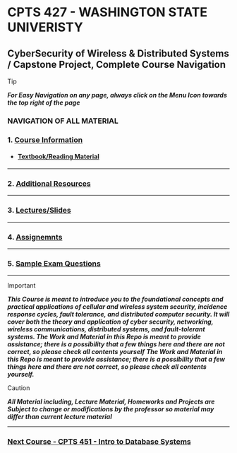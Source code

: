 # CPTS 427 - WASHINGTON STATE UNIVERISTY
## CyberSecurity of Wireless & Distributed Systems / Capstone Project, Complete Course Navigation

> [!TIP]
> ***For Easy Navigation on any page, always click on the Menu Icon towards the top right of the page***

### NAVIGATION OF ALL MATERIAL 

### 1. [Course Information](https://github.com/MarkShinozaki/CPTS427-CyberSecurityOfWireless-DistributedSystems/tree/Course-Information)
  - #### [Textbook/Reading Material](https://github.com/MarkShinozaki/CPTS427-CyberSecurityOfWireless-DistributedSystems/tree/Textbook)
---
### 2. [Additional Resources](https://github.com/MarkShinozaki/CPTS427-CyberSecurityOfWireless-DistributedSystems/tree/Additional-Resources)
---
### 3. [Lectures/Slides](https://github.com/MarkShinozaki/CPTS427-CyberSecurityOfWireless-DistributedSystems/tree/Lectures-Slides)
---
### 4. [Assignemnts](https://github.com/MarkShinozaki/CPTS427-CyberSecurityOfWireless-DistributedSystems/tree/Assignments)
---
### 5. [Sample Exam Questions](https://github.com/MarkShinozaki/CPTS427-CyberSecurityOfWireless-DistributedSystems/tree/Sample-Exam-Questions)
---

> [!IMPORTANT]
> ***This Course is meant to introduce you to the foundational concepts and practical applications of cellular and wireless system security, incidence response cycles, fault tolerance, and distributed computer security. It will cover both the theory and application of cyber security, networking, wireless communications, distributed systems, and fault-tolerant systems. The Work and Material in this Repo is meant to provide assistance; there is a possibility that a few things here and there are not correct, so please check all contents yourself***
> ***The Work and Material in this Repo is meant to provide assistance; there is a possibility that a few things here and there are not correct, so please check all contents yourself.***


> [!CAUTION]
> ***All Material including, Lecture Material, Homeworks and Projects are Subject to change or modifications by the professor so material may differ than current lecture material***

---

### [Next Course - CPTS 451 - Intro to Database Systems ](https://github.com/MarkShinozaki/CPTS451-DatabaseSystems)
